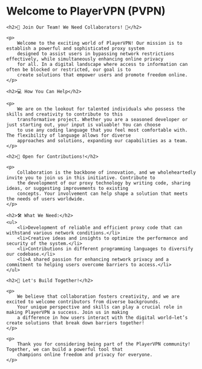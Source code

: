 <!DOCTYPE html>
<html lang="en">
<head>
    <meta charset="UTF-8">
    <meta name="viewport" content="width=device-width, initial-scale=1.0">
    <title>PlayerVPN Collaboration</title>
    <style>
        body
    </style>
</head>
<body>
    <h1>Welcome to PlayerVPN (PVPN)</h1>

    <h2>🌟 Join Our Team! We Need Collaborators! 🌟</h2>

    <p>
        Welcome to the exciting world of PlayerVPN! Our mission is to establish a powerful and sophisticated proxy system 
        designed to assist users in bypassing network restrictions effectively, while simultaneously enhancing online privacy 
        for all. In a digital landscape where access to information can often be blocked or restricted, our goal is to 
        create solutions that empower users and promote freedom online.
    </p>

    <h2>💻 How You Can Help</h2>

    <p>
        We are on the lookout for talented individuals who possess the skills and creativity to contribute to this 
        transformative project. Whether you are a seasoned developer or just starting out, your input is valuable! You can choose 
        to use any coding language that you feel most comfortable with. The flexibility of language allows for diverse 
        approaches and solutions, expanding our capabilities as a team.
    </p>

    <h2>🚀 Open for Contributions!</h2>

    <p>
        Collaboration is the backbone of innovation, and we wholeheartedly invite you to join us in this initiative. Contribute to 
        the development of our proxy technology by writing code, sharing ideas, or suggesting improvements to existing 
        concepts. Your involvement can help shape a solution that meets the needs of users worldwide.
    </p>

    <h2>🛠️ What We Need:</h2>
    <ul>
        <li>Development of reliable and efficient proxy code that can withstand various network conditions.</li>
        <li>Creative ideas and insights to optimize the performance and security of the system.</li>
        <li>Contributions in different programming languages to diversify our codebase.</li>
        <li>A shared passion for enhancing network privacy and a commitment to helping users overcome barriers to access.</li>
    </ul>

    <h2>🤝 Let's Build Together!</h2>

    <p>
        We believe that collaboration fosters creativity, and we are excited to welcome contributors from diverse backgrounds. 
        Your unique perspective and skills can play a crucial role in making PlayerVPN a success. Join us in making 
        a difference in how users interact with the digital world—let’s create solutions that break down barriers together!
    </p>

    <p>
        Thank you for considering being part of the PlayerVPN community! Together, we can build a powerful tool that 
        champions online freedom and privacy for everyone.
    </p>
</body>
</html>
